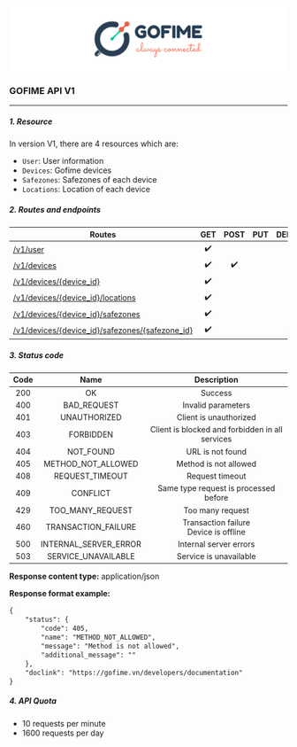 

<p align="center">
  <img src="../materials/img/Gofime%20API%20header.png" alt=""/>
</p>

### GOFIME API V1

------

##### 1. Resource

In version V1, there are 4 resources which are:

- `User`: User information
- `Devices`: Gofime devices 
- `Safezones`: Safezones of each device
- `Locations`: Location of each device

##### 2. Routes and endpoints

| Routes                                                       |        GET         |        POST        | PUT  |       DELETE       |       PATCH        |
| ------------------------------------------------------------ | :----------------: | :----------------: | :--: | :----------------: | :----------------: |
| [/v1/user](user.md)                                      | :heavy_check_mark: |                    |      |                    | :heavy_check_mark: |
| [/v1/devices](devices.md)                                | :heavy_check_mark: | :heavy_check_mark: |      |                    |                    |
| [/v1/devices/{device_id}](device.md)                     | :heavy_check_mark: |                    |      | :heavy_check_mark: | :heavy_check_mark: |
| [/v1/devices/{device_id}/locations](locations.md)        | :heavy_check_mark: |                    |      |                    |                    |
| [/v1/devices/{device_id}/safezones](safezones.md)        | :heavy_check_mark: |  |      |                    |                    |
| [/v1/devices/{device_id}/safezones/{safezone_id}](safezone.md) | :heavy_check_mark: |                    |      | :heavy_check_mark: | :heavy_check_mark: |



##### 3. Status code

| Code |        Name         |                   Description                   |
| :--: | :-----------------: | :---------------------------------------------: |
| 200  |         OK          |                     Success                     |
| 400  |     BAD_REQUEST     |               Invalid parameters                |
| 401  |    UNAUTHORIZED     |             Client is unauthorized              |
| 403  |      FORBIDDEN      | Client is blocked and forbidden in all services |
| 404  |      NOT_FOUND      |                URL is not found                 |
| 405  | METHOD_NOT_ALLOWED  |              Method is not allowed              |
| 408  |   REQUEST_TIMEOUT   |                 Request timeout                 |
| 409  |      CONFLICT       |      Same type request is processed before      |
| 429  |  TOO_MANY_REQUEST   |                Too many request                 |
| 460  | TRANSACTION_FAILURE |    Transaction failure<br>Device is offline     |
| 500  | INTERNAL_SERVER_ERROR |             Internal server errors              |
| 503  | SERVICE_UNAVAILABLE |             Service is unavailable              |

**Response content type:** application/json

**Response format example:**

```
{
	"status": {
		"code": 405,
		"name": "METHOD_NOT_ALLOWED",
		"message": "Method is not allowed",
		"additional_message": ""
	},
	"doclink": "https://gofime.vn/developers/documentation"
}
```
##### 4. API Quota
- 10 requests per minute
- 1600 requests per day







